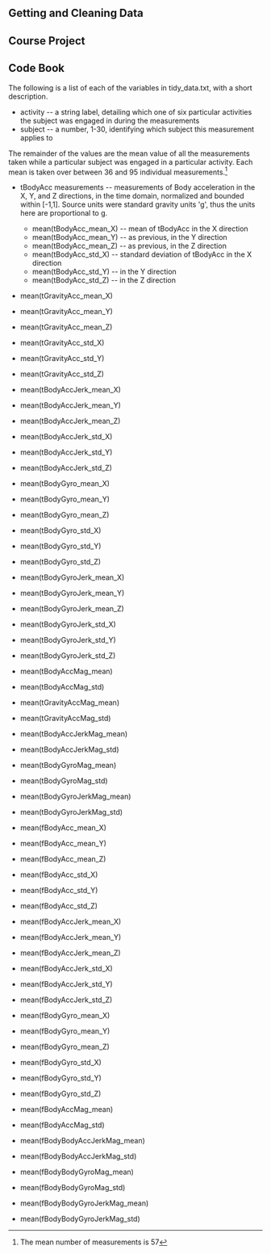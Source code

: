 ## Getting and Cleaning Data
## Course Project

## Code Book

The following is a list of each of the variables in tidy_data.txt, with a
short description.

* activity -- a string label, detailing which one of six particular activities the subject was engaged in during the measurements
* subject -- a number, 1-30, identifying which subject this measurement applies to

The remainder of the values are the mean value of all the measurements taken
while a particular subject was engaged in a particular activity.  Each mean is
taken over between 36 and 95 individual measurements.[^1]

[^1]: The mean number of measurements is 57

* tBodyAcc measurements -- measurements of Body acceleration in the X, Y, and Z directions, in the time domain, normalized and bounded within [-1,1].  Source units were standard gravity units 'g', thus the units here are proportional to g.
  * mean(tBodyAcc_mean_X) -- mean of tBodyAcc in the X direction
  * mean(tBodyAcc_mean_Y) -- as previous, in the Y direction
  * mean(tBodyAcc_mean_Z) -- as previous, in the Z direction
  * mean(tBodyAcc_std_X) -- standard deviation of tBodyAcc in the X direction
  * mean(tBodyAcc_std_Y) -- in the Y direction
  * mean(tBodyAcc_std_Z) -- in the Z direction

* mean(tGravityAcc_mean_X)
* mean(tGravityAcc_mean_Y)
* mean(tGravityAcc_mean_Z)
* mean(tGravityAcc_std_X)
* mean(tGravityAcc_std_Y)
* mean(tGravityAcc_std_Z)
* mean(tBodyAccJerk_mean_X)
* mean(tBodyAccJerk_mean_Y)
* mean(tBodyAccJerk_mean_Z)
* mean(tBodyAccJerk_std_X)
* mean(tBodyAccJerk_std_Y)
* mean(tBodyAccJerk_std_Z)
* mean(tBodyGyro_mean_X)
* mean(tBodyGyro_mean_Y)
* mean(tBodyGyro_mean_Z)
* mean(tBodyGyro_std_X)
* mean(tBodyGyro_std_Y)
* mean(tBodyGyro_std_Z)
* mean(tBodyGyroJerk_mean_X)
* mean(tBodyGyroJerk_mean_Y)
* mean(tBodyGyroJerk_mean_Z)
* mean(tBodyGyroJerk_std_X)
* mean(tBodyGyroJerk_std_Y)
* mean(tBodyGyroJerk_std_Z)
* mean(tBodyAccMag_mean)
* mean(tBodyAccMag_std)
* mean(tGravityAccMag_mean)
* mean(tGravityAccMag_std)
* mean(tBodyAccJerkMag_mean)
* mean(tBodyAccJerkMag_std)
* mean(tBodyGyroMag_mean)
* mean(tBodyGyroMag_std)
* mean(tBodyGyroJerkMag_mean)
* mean(tBodyGyroJerkMag_std)
* mean(fBodyAcc_mean_X)
* mean(fBodyAcc_mean_Y)
* mean(fBodyAcc_mean_Z)
* mean(fBodyAcc_std_X)
* mean(fBodyAcc_std_Y)
* mean(fBodyAcc_std_Z)
* mean(fBodyAccJerk_mean_X)
* mean(fBodyAccJerk_mean_Y)
* mean(fBodyAccJerk_mean_Z)
* mean(fBodyAccJerk_std_X)
* mean(fBodyAccJerk_std_Y)
* mean(fBodyAccJerk_std_Z)
* mean(fBodyGyro_mean_X)
* mean(fBodyGyro_mean_Y)
* mean(fBodyGyro_mean_Z)
* mean(fBodyGyro_std_X)
* mean(fBodyGyro_std_Y)
* mean(fBodyGyro_std_Z)
* mean(fBodyAccMag_mean)
* mean(fBodyAccMag_std)
* mean(fBodyBodyAccJerkMag_mean)
* mean(fBodyBodyAccJerkMag_std)
* mean(fBodyBodyGyroMag_mean)
* mean(fBodyBodyGyroMag_std)
* mean(fBodyBodyGyroJerkMag_mean)
* mean(fBodyBodyGyroJerkMag_std)
